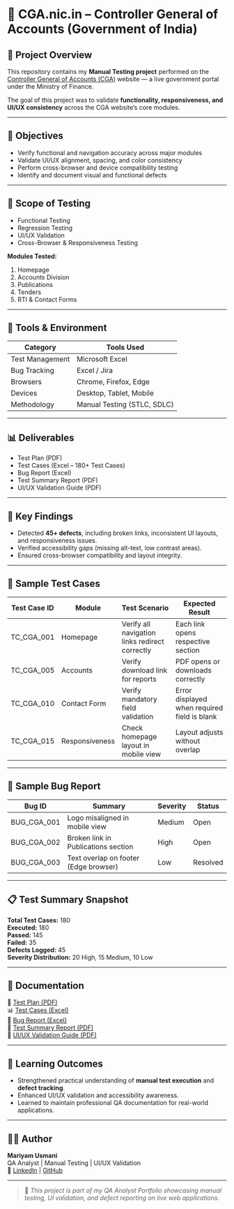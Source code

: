 # 🧪 CGA.nic.in – Controller General of Accounts (Government of India)

## 📘 Project Overview
This repository contains my **Manual Testing project** performed on the [Controller General of Accounts (CGA)](https://cga.nic.in) website — a live government portal under the Ministry of Finance.

The goal of this project was to validate **functionality, responsiveness, and UI/UX consistency** across the CGA website’s core modules.

---

## 🎯 Objectives
- Verify functional and navigation accuracy across major modules
- Validate UI/UX alignment, spacing, and color consistency
- Perform cross-browser and device compatibility testing
- Identify and document visual and functional defects

---

## 🧩 Scope of Testing
- Functional Testing  
- Regression Testing  
- UI/UX Validation  
- Cross-Browser & Responsiveness Testing  

**Modules Tested:**
1. Homepage  
2. Accounts Division  
3. Publications  
4. Tenders  
5. RTI & Contact Forms  

---

## 🧰 Tools & Environment
| Category | Tools Used |
|-----------|-------------|
| Test Management | Microsoft Excel |
| Bug Tracking | Excel / Jira |
| Browsers | Chrome, Firefox, Edge |
| Devices | Desktop, Tablet, Mobile |
| Methodology | Manual Testing (STLC, SDLC) |

---

## 📊 Deliverables
- Test Plan (PDF)  
- Test Cases (Excel – 180+ Test Cases)  
- Bug Report (Excel)  
- Test Summary Report (PDF)  
- UI/UX Validation Guide (PDF)

---

## 🧠 Key Findings
- Detected **45+ defects**, including broken links, inconsistent UI layouts, and responsiveness issues.  
- Verified accessibility gaps (missing alt-text, low contrast areas).  
- Ensured cross-browser compatibility and layout integrity.  

---

## 🧩 Sample Test Cases
| Test Case ID | Module | Test Scenario | Expected Result |
|---------------|----------|----------------|----------------|
| TC_CGA_001 | Homepage | Verify all navigation links redirect correctly | Each link opens respective section |
| TC_CGA_005 | Accounts | Verify download link for reports | PDF opens or downloads correctly |
| TC_CGA_010 | Contact Form | Verify mandatory field validation | Error displayed when required field is blank |
| TC_CGA_015 | Responsiveness | Check homepage layout in mobile view | Layout adjusts without overlap |

---

## 🐞 Sample Bug Report
| Bug ID | Summary | Severity | Status |
|---------|----------|----------|--------|
| BUG_CGA_001 | Logo misaligned in mobile view | Medium | Open |
| BUG_CGA_002 | Broken link in Publications section | High | Open |
| BUG_CGA_003 | Text overlap on footer (Edge browser) | Low | Resolved |

---

## 📋 Test Summary Snapshot
**Total Test Cases:** 180  
**Executed:** 180  
**Passed:** 145  
**Failed:** 35  
**Defects Logged:** 45  
**Severity Distribution:** 20 High, 15 Medium, 10 Low  

---

## 🧾 Documentation
📘 [Test Plan (PDF)](./TestPlan_CGA.pdf)  
📊 [Test Cases (Excel)](./TestCases_CGA.xlsx)  
🐞 [Bug Report (Excel)](./BugReport_CGA.xlsx)  
📄 [Test Summary Report (PDF)](./TestSummaryReport.pdf)  
🎨 [UI/UX Validation Guide (PDF)](./UI_UX_Validation_Guide_for_QA_Testers.pdf)

---

## 🧠 Learning Outcomes
- Strengthened practical understanding of **manual test execution** and **defect tracking**.  
- Enhanced UI/UX validation and accessibility awareness.  
- Learned to maintain professional QA documentation for real-world applications.

---

## 👩‍💻 Author
**Mariyam Usmani**  
QA Analyst | Manual Testing | UI/UX Validation  
🔗 [LinkedIn](https://www.linkedin.com/in/mariyam-usmani-3246a72) | [GitHub](https://github.com/)  

---

> 🧩 *This project is part of my QA Analyst Portfolio showcasing manual testing, UI validation, and defect reporting on live web applications.*

